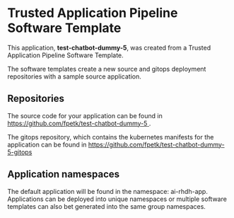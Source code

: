 # Trusted Application Pipeline Software Template

This application, **test-chatbot-dummy-5**, was created from a Trusted Application Pipeline Software Template.

The software templates create a new source and gitops deployment repositories with a sample source application. 

## Repositories

The source code for your application can be found in [https://github.com/fpetk/test-chatbot-dummy-5 ](https://github.com/fpetk/test-chatbot-dummy-5 ).
 
The gitops repository, which contains the kubernetes manifests for the application can be found in 
[https://github.com/fpetk/test-chatbot-dummy-5-gitops ](https://github.com/fpetk/test-chatbot-dummy-5-gitops ) 

## Application namespaces 

The default application will be found in the namespace: ai-rhdh-app. Applications can be deployed into unique namespaces or multiple software templates can also bet generated into the same group namespaces.  